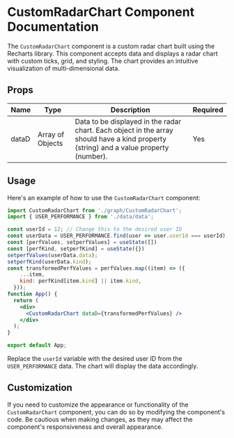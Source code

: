 # CustomRadarChart Component Documentation

The ``CustomRadarChart`` component is a custom radar chart built using the Recharts library. This component accepts data and displays a radar chart with custom ticks, grid, and styling. The chart provides an intuitive visualization of multi-dimensional data.

## Props
| Name  | Type             | Description                                                                                                                           | Required |
|-------|------------------|---------------------------------------------------------------------------------------------------------------------------------------|----------|
| dataD | Array of Objects | Data to be displayed in the radar chart. Each object in the array should have a kind property (string) and a value property (number). | Yes      |

## Usage
Here's an example of how to use the ``CustomRadarChart`` component:

```jsx
import CustomRadarChart from './graph/CustomRadarChart';
import { USER_PERFORMANCE } from './data/data';

const userId = 12; // Change this to the desired user ID
const userData = USER_PERFORMANCE.find(user => user.userId === userId);
const [perfValues, setperfValues] = useState([])
const [perfKind, setperfKind] = useState({})
setperfValues(userData.data);
setperfKind(userData.kind);
const transformedPerfValues = perfValues.map((item) => ({
    ...item,
    kind: perfKind[item.kind] || item.kind,
  }));
function App() {
  return (
    <div>
      <CustomRadarChart dataD={transformedPerfValues} />
    </div>
  );
}

export default App;
```

Replace the ``userId`` variable with the desired user ID from the ``USER_PERFORMANCE`` data. The chart will display the data accordingly.

## Customization

If you need to customize the appearance or functionality of the ``CustomRadarChart`` component, you can do so by modifying the component's code. Be cautious when making changes, as they may affect the component's responsiveness and overall appearance.

